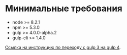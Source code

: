 # Минимальные требования

* node >= 8.2.1
* npm >= 5.3.0
* gulp >= 4.0.0-alpha.2
* gulp-cli >= 1.4.0

[Ссылка на инструкцию по переходу с gulp 3 на gulp 4](https://demisx.github.io/gulp4/2015/01/15/install-gulp4.html).
